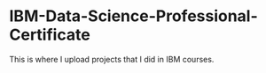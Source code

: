 # IBM-Data-Science-Professional-Certificate
This is where I upload projects that I did in IBM courses.

